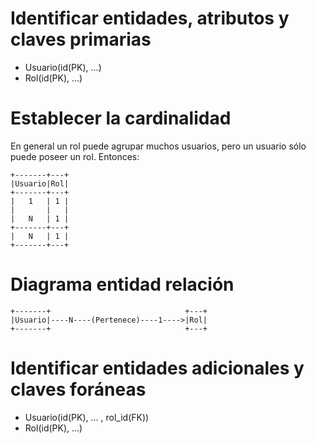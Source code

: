 # Identificar entidades, atributos y claves primarias

* Usuario(id(PK), ...)
* Rol(id(PK), ...)

# Establecer la cardinalidad

En general un rol puede agrupar muchos usuarios, pero un usuario sólo puede poseer un rol. Entonces:

~~~
+-------+---+
|Usuario|Rol|
+-------+---+
|   1   | 1 |
|       |   |
|   N   | 1 |
+-------+---+
|   N   | 1 |
+-------+---+
~~~

# Diagrama entidad relación

~~~
+-------+                              +---+
|Usuario|----N----(Pertenece)----1---->|Rol|
+-------+                              +---+
~~~

# Identificar entidades adicionales y claves foráneas

* Usuario(id(PK), ... , rol_id(FK))
* Rol(id(PK), ...)
